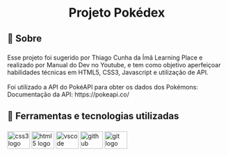 <h1 align="center">Projeto Pokédex</h1>

###

<h2 align="left">🎯 Sobre</h2>

###

<p align="left">Esse projeto foi sugerido por Thiago Cunha  da Ímã Learning Place e realizado por Manual do Dev no Youtube, e tem como objetivo aperfeiçoar habilidades técnicas em HTML5, CSS3, Javascript e utilização de API.<br><br>Foi utilizado a API do PokéAPI para obter os dados dos Pokémons:<br>Documentação da API:	https://pokeapi.co/</p>

###

<h2 align="left">🚀 Ferramentas e tecnologias utilizadas</h2>

###

<div align="left">
  <img src="https://cdn.jsdelivr.net/gh/devicons/devicon/icons/css3/css3-original.svg" height="40" width="52" alt="css3 logo"  />
  <img src="https://cdn.jsdelivr.net/gh/devicons/devicon/icons/html5/html5-original.svg" height="40" width="52" alt="html5 logo"  />
  <img src="https://cdn.jsdelivr.net/gh/devicons/devicon/icons/vscode/vscode-original.svg" height="40" width="52" alt="vscode logo"  />
  <img src="https://cdn.jsdelivr.net/gh/devicons/devicon/icons/github/github-original-wordmark.svg" height="40" width="52" alt="github logo"  />
  <img src="https://cdn.jsdelivr.net/gh/devicons/devicon/icons/git/git-plain-wordmark.svg" height="40" width="52" alt="git logo"  />
</div>

###